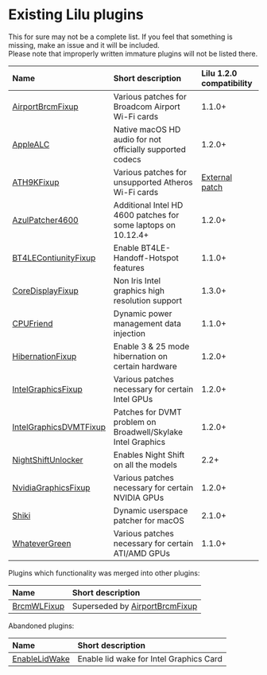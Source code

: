 Existing Lilu plugins
=====================

This for sure may not be a complete list. If you feel that something is missing, make an issue and it will be included.  
Please note that improperly written immature plugins will not be listed there.

| Name | Short description | Lilu 1.2.0 compatibility |
|:-----|:------------------|:----|
[AirportBrcmFixup](https://sourceforge.net/p/airportbrcmfixup) | Various patches for Broadcom Airport Wi-Fi cards | 1.1.0+
[AppleALC](https://github.com/vit9696/AppleALC) | Native macOS HD audio for not officially supported codecs | 1.2.0+
[ATH9KFixup](https://github.com/chunnann/ATH9KFixup) | Various patches for unsupported Atheros Wi-Fi cards | [External patch](https://github.com/chunnann/ATH9KFixup/compare/master...black-dragon74:bd9fc8372d56768283a16b3260af0a7eb8d5ef82.diff)
[AzulPatcher4600](https://github.com/coderobe/AzulPatcher4600) | Additional Intel HD 4600 patches for some laptops on 10.12.4+ | 1.2.0+
[BT4LEContiunityFixup](https://sourceforge.net/p/bt4lecontiunityfixup) | Enable BT4LE-Handoff-Hotspot features | 1.1.0+
[CoreDisplayFixup](https://github.com/PMheart/CoreDisplayFixup) | Non Iris Intel graphics high resolution support | 1.3.0+
[CPUFriend](https://github.com/PMheart/CPUFriend) | Dynamic power management data injection | 1.1.0+
[HibernationFixup](https://sourceforge.net/p/hibernationfixup) | Enable 3 & 25 mode hibernation on certain hardware | 1.2.0+
[IntelGraphicsFixup](https://sourceforge.net/p/intelgraphicsfixup) | Various patches necessary for certain Intel GPUs | 1.2.0+
[IntelGraphicsDVMTFixup](https://github.com/BarbaraPalvin/IntelGraphicsDVMTFixup) | Patches for DVMT problem on Broadwell/Skylake Intel Graphics | 1.2.0+
[NightShiftUnlocker](https://github.com/Austere-J/NightShiftUnlocker) | Enables Night Shift on all the models | 2.2+
[NvidiaGraphicsFixup](https://sourceforge.net/p/nvidiagraphicsfixup) | Various patches necessary for certain NVIDIA GPUs | 1.2.0+
[Shiki](https://github.com/vit9696/Shiki) | Dynamic userspace patcher for macOS | 2.1.0+
[WhateverGreen](https://github.com/vit9696/WhateverGreen) | Various patches necessary for certain ATI/AMD GPUs | 1.1.0+

Plugins which functionality was merged into other plugins:

| Name | Short description |
|:-----|:------------------|
[BrcmWLFixup](https://github.com/PMheart/BrcmWLFixup) | Superseded by [AirportBrcmFixup](https://sourceforge.net/p/airportbrcmfixup/)

Abandoned plugins:

| Name | Short description |
|:-----|:------------------|
[EnableLidWake](https://github.com/syscl/EnableLidWake) | Enable lid wake for Intel Graphics Card
